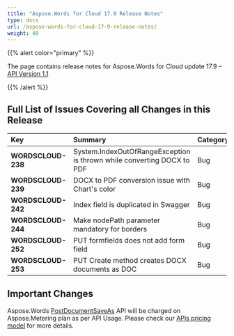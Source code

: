 ```yaml
---
title: "Aspose.Words for Cloud 17.9 Release Notes"
type: docs
url: /aspose-words-for-cloud-17-9-release-notes/
weight: 40
---
```


{{% alert color="primary" %}} 

The page contains release notes for Aspose.Words for Cloud update 17.9 – [API Version 1.1](http://api.aspose.cloud/swagger/ui/index)

{{% /alert %}} 
## **Full List of Issues Covering all Changes in this Release**

|**Key**|**Summary**|**Category**|
| :- | :- | :- |
|**WORDSCLOUD-238**|System.IndexOutOfRangeException is thrown while converting DOCX to PDF|Bug|
|**WORDSCLOUD-239**|DOCX to PDF conversion issue with Chart's color|Bug|
|**WORDSCLOUD-242**|Index field is duplicated in Swagger|Bug|
|**WORDSCLOUD-244**|Make nodePath parameter mandatory for borders|Bug|
|**WORDSCLOUD-252**|PUT formfields does not add form field|Bug|
|**WORDSCLOUD-253**|PUT Create method creates DOCX documents as DOC|Bug|
## **Important Changes**
Aspose.Words [PostDocumentSaveAs](https://apireference.aspose.cloud/words/#!/Convert/PostDocumentSaveAs) API will be charged on Aspose.Metering plan as per API Usage. Please check our [APIs pricing model](https://purchase.aspose.cloud/pricing) for more details.

